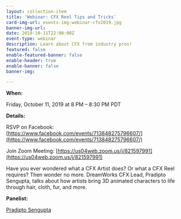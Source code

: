 ```yaml
---
layout: collection-item
title: 'Webinar: CFX Reel Tips and Tricks'
card-img-url: events-img-webinar-cfx2019.jpg
banner-img-url:
date: 2019-10-11T22:00:00Z
event-type: webinar
description: Learn about CFX from industry pros!
featured: false
enable-featured-banner: false
enable-header: true
enable-banner: false
banner-img: 

---
```

**When:**

Friday, October 11, 2019 at 8 PM – 8:30 PM PDT

**Details:**

RSVP on Facebook: [https://www.facebook.com/events/713848275796607/](https://www.facebook.com/events/713848275796607/) 

Join Zoom Meeting: [https://us04web.zoom.us/j/821597991](https://us04web.zoom.us/j/821597991)


Have you ever wondered what a CFX Artist does? Or what a CFX Reel requires? Then wonder no more. DreamWorks CFX Lead, Pradipto Sengupta, talks about how artists bring 3D animated characters to life through hair, cloth, fur, and more. 

**Panelist:**

[Pradipto Sengupta](https://www.linkedin.com/in/pradipto-sengupta-306a3118/)